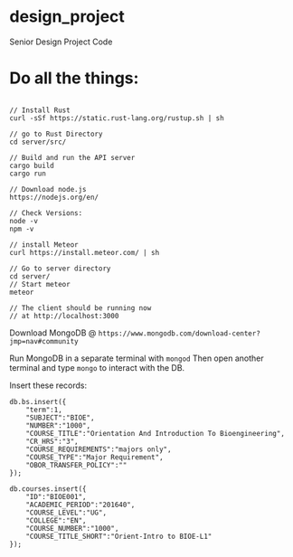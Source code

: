 # design_project
Senior Design Project Code

# Do all the things:
```

// Install Rust
curl -sSf https://static.rust-lang.org/rustup.sh | sh

// go to Rust Directory
cd server/src/

// Build and run the API server
cargo build
cargo run

// Download node.js
https://nodejs.org/en/

// Check Versions:
node -v
npm -v

// install Meteor
curl https://install.meteor.com/ | sh

// Go to server directory
cd server/
// Start meteor
meteor

// The client should be running now
// at http://localhost:3000

```

Download MongoDB @ ` https://www.mongodb.com/download-center?jmp=nav#community `

Run MongoDB in a separate terminal with `mongod`
Then open another terminal and type `mongo` to interact
with the DB.

Insert these records:
```
db.bs.insert({
	"term":1,	
	"SUBJECT":"BIOE",	
	"NUMBER":"1000",	
	"COURSE_TITLE":"Orientation And Introduction To Bioengineering",	
	"CR_HRS":"3",	
	"COURSE_REQUIREMENTS":"majors only",	
	"COURSE_TYPE":"Major Requirement",	
	"OBOR_TRANSFER_POLICY":""
});

db.courses.insert({
	"ID":"BIOE001",
	"ACADEMIC_PERIOD":"201640",
	"COURSE_LEVEL":"UG",
	"COLLEGE":"EN",
	"COURSE_NUMBER":"1000",
	"COURSE_TITLE_SHORT":"Orient-Intro to BIOE-L1"
});

```